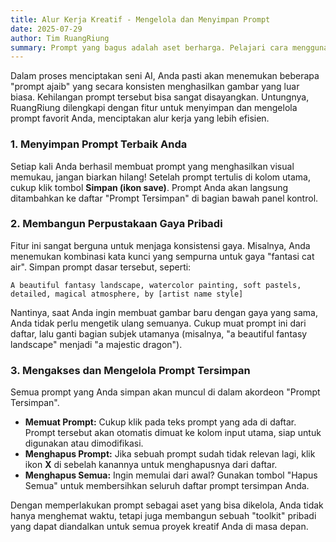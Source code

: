 ```yaml
---
title: Alur Kerja Kreatif - Mengelola dan Menyimpan Prompt
date: 2025-07-29
author: Tim RuangRiung
summary: Prompt yang bagus adalah aset berharga. Pelajari cara menggunakan fitur simpan, muat, dan hapus prompt di RuangRiung untuk mempercepat proses kreatif Anda.
---
```


Dalam proses menciptakan seni AI, Anda pasti akan menemukan beberapa "prompt ajaib" yang secara konsisten menghasilkan gambar yang luar biasa. Kehilangan prompt tersebut bisa sangat disayangkan. Untungnya, RuangRiung dilengkapi dengan fitur untuk menyimpan dan mengelola prompt favorit Anda, menciptakan alur kerja yang lebih efisien.

### 1. Menyimpan Prompt Terbaik Anda

Setiap kali Anda berhasil membuat prompt yang menghasilkan visual memukau, jangan biarkan hilang! Setelah prompt tertulis di kolom utama, cukup klik tombol **Simpan (ikon save)**. Prompt Anda akan langsung ditambahkan ke daftar "Prompt Tersimpan" di bagian bawah panel kontrol.

### 2. Membangun Perpustakaan Gaya Pribadi

Fitur ini sangat berguna untuk menjaga konsistensi gaya. Misalnya, Anda menemukan kombinasi kata kunci yang sempurna untuk gaya "fantasi cat air". Simpan prompt dasar tersebut, seperti:

`A beautiful fantasy landscape, watercolor painting, soft pastels, detailed, magical atmosphere, by [artist name style]`

Nantinya, saat Anda ingin membuat gambar baru dengan gaya yang sama, Anda tidak perlu mengetik ulang semuanya. Cukup muat prompt ini dari daftar, lalu ganti bagian subjek utamanya (misalnya, "a beautiful fantasy landscape" menjadi "a majestic dragon").

### 3. Mengakses dan Mengelola Prompt Tersimpan

Semua prompt yang Anda simpan akan muncul di dalam akordeon "Prompt Tersimpan".

* **Memuat Prompt:** Cukup klik pada teks prompt yang ada di daftar. Prompt tersebut akan otomatis dimuat ke kolom input utama, siap untuk digunakan atau dimodifikasi.
* **Menghapus Prompt:** Jika sebuah prompt sudah tidak relevan lagi, klik ikon **X** di sebelah kanannya untuk menghapusnya dari daftar.
* **Menghapus Semua:** Ingin memulai dari awal? Gunakan tombol "Hapus Semua" untuk membersihkan seluruh daftar prompt tersimpan Anda.

Dengan memperlakukan prompt sebagai aset yang bisa dikelola, Anda tidak hanya menghemat waktu, tetapi juga membangun sebuah "toolkit" pribadi yang dapat diandalkan untuk semua proyek kreatif Anda di masa depan.
